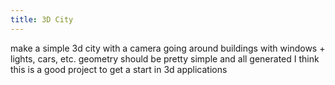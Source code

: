 ```yaml
---
title: 3D City
---
```


make a simple 3d city with a camera going around
buildings with windows + lights, cars, etc.
geometry should be pretty simple and all generated
I think this is a good project to get a start in 3d applications
